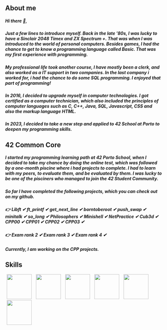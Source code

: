 ## <b>About me</b>
##### Hi there 👋,
##### Just a few lines to introduce myself. Back in the late '80s, I was lucky to have a Sinclair 2048 Timex and ZX Spectrum +. That was when I was introduced to the world of personal computers. Besides games, I had the chance to get to know a programming language called Basic. That was my first experience with programming.<br>
##### My professional life took another course, I have mostly been a clerk, and also worked as a IT support in two companies. In the last company i worked for, i had the chance to do some SQL programming. I enjoyed that part of programming!<br>
##### In 2016, I decided to upgrade myself in computer technologies. I got certified as a computer technician, which also included the principles of computer languages such as C, C++, Java, SQL, Javascript, CSS and also the markup language HTML.
##### In 2023, I decided to take a new step and applied to 42 School at Porto to deepen my programming skills.
## <b>42 Common Core</b>
##### I started my programming learning path at 42 Porto School, when I decided to take my chance by doing the online test, which was followed by a one-month piscine where i had projects to complete. I had to learn with my peers, to evaluate them, and be evaluated by them. I was lucky to be one of the pisciners who managed to join the 42 Student Community.

##### So far I have completed the following projects, which you can check out on my github.
##### 👉 Libft ✔ ft_printf ✔ get_next_line ✔ borntoberoot ✔ push_swap ✔ minitalk ✔ so_long ✔ Philosophers ✔ Minishell ✔ NetPractice ✔ Cub3d ✔ CPP00 ✔ CPP01 ✔ CPP02 ✔ CPP03 ✔
##### 👉 Exam rank 2 ✔ Exam rank 3 ✔ Exam rank 4 ✔
##### Currently, I am working on the CPP projects.

## <b>Skills</b>
<img src="https://github.com/psergioprt/psergioprt/assets/143582790/914814d2-a87f-4532-85f6-6044e75b7263" width="80" hspace="5"/>
<img src="https://github.com/psergioprt/psergioprt/assets/143582790/ee9657d2-2a47-48e1-9e21-eacb9db40052" width="80" hspace="5"/>
<img src="https://github.com/psergioprt/psergioprt/assets/143582790/5291d9ba-ce4b-4922-a5e0-c0c9457c4f19" width="80" hspace="5"/>
<img src="https://github.com/psergioprt/psergioprt/assets/143582790/b6a61311-954a-4821-b189-03c1b552cf9a" width="80" hspace="5"/>
<img src="https://github.com/psergioprt/psergioprt/assets/143582790/73655e6a-748e-4b0b-a9e6-a92fd808e3ba" width="80" hspace="5"/>
<img src="https://github.com/psergioprt/psergioprt/assets/143582790/6fd3116e-a5da-4213-aa84-e4f0684c4cd1" width="80" hspace="5"/>

<!--
**psergioprt/psergioprt** is a ✨ _special_ ✨ repository because its `README.md` (this file) appears on your GitHub profile.

Here are some ideas to get you started:

- 🔭 I’m currently working on ...
- 🌱 I’m currently learning ...
- 👯 I’m looking to collaborate on ...
- 🤔 I’m looking for help with ...
- 💬 Ask me about ...
- 📫 How to reach me: ...
- 😄 Pronouns: ...
- ⚡ Fun fact: ...
-->

